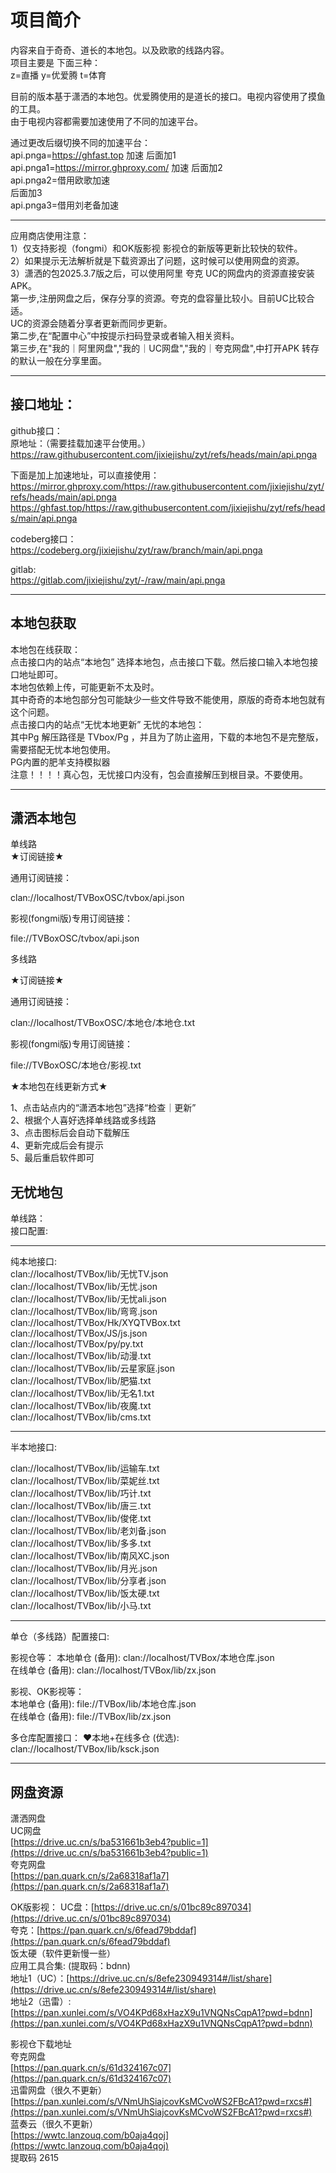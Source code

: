 # 项目简介  
内容来自于奇奇、道长的本地包。以及欧歌的线路内容。  
项目主要是 下面三种：  
z=直播  y=优爱腾 t=体育   

目前的版本基于潇洒的本地包。优爱腾使用的是道长的接口。电视内容使用了摸鱼的工具。  
由于电视内容都需要加速使用了不同的加速平台。 

通过更改后缀切换不同的加速平台：  
api.pnga=https://ghfast.top   加速
后面加1    
api.pnga1=https://mirror.ghproxy.com/  加速
后面加2    
api.pnga2=借用欧歌加速   
后面加3      
api.pnga3=借用刘老备加速   


************************************************************************    
应用商店使用注意：  
1）仅支持影视（fongmi）和OK版影视 影视仓的新版等更新比较快的软件。  
2）如果提示无法解析就是下载资源出了问题，这时候可以使用网盘的资源。  
3）潇洒的包2025.3.7版之后，可以使用阿里 夸克 UC的网盘内的资源直接安装APK。  
第一步,注册网盘之后，保存分享的资源。夸克的盘容量比较小。目前UC比较合适。  
UC的资源会随着分享者更新而同步更新。  
第二步,在“配置中心”中按提示扫码登录或者输入相关资料。  
第三步,在"我的｜阿里网盘","我的｜UC网盘","我的｜夸克网盘",中打开APK 转存的默认一般在分享里面。  



************************************************************************    
## 接口地址：
github接口：    
原地址：（需要挂载加速平台使用。）   
https://raw.githubusercontent.com/jixiejishu/zyt/refs/heads/main/api.pnga   


下面是加上加速地址，可以直接使用：   
https://mirror.ghproxy.com/https://raw.githubusercontent.com/jixiejishu/zyt/refs/heads/main/api.pnga    
https://ghfast.top/https://raw.githubusercontent.com/jixiejishu/zyt/refs/heads/main/api.pnga      

codeberg接口：  
https://codeberg.org/jixiejishu/zyt/raw/branch/main/api.pnga    

gitlab:   
https://gitlab.com/jixiejishu/zyt/-/raw/main/api.pnga   


************************************************************************    
## 本地包获取        
本地包在线获取：    
点击接口内的站点“本地包”  选择本地包，点击接口下载。然后接口输入本地包接口地址即可。  
本地包依赖上传，可能更新不太及时。  
其中奇奇的本地包部分包可能缺少一些文件导致不能使用，原版的奇奇本地包就有这个问题。    
点击接口内的站点“无忧本地更新”  无忧的本地包：  
其中Pg 解压路径是 TVbox/Pg ，并且为了防止盗用，下载的本地包不是完整版，需要搭配无忧本地包使用。  
PG内置的肥羊支持模拟器  
注意！！！！真心包，无忧接口内没有，包会直接解压到根目录。不要使用。  


************************************************************************  
## 潇洒本地包    
单线路   
★订阅链接★   

通用订阅链接：  

clan://localhost/TVBoxOSC/tvbox/api.json   

影视(fongmi版)专用订阅链接：   

file://TVBoxOSC/tvbox/api.json   

多线路    

★订阅链接★   

通用订阅链接：   

clan://localhost/TVBoxOSC/本地仓/本地仓.txt   

影视(fongmi版)专用订阅链接：   

file://TVBoxOSC/本地仓/影视.txt   

★本地包在线更新方式★    

1、点击站点内的“潇洒本地包”选择“检查｜更新”  
2、根据个人喜好选择单线路或多线路   
3、点击图标后会自动下载解压   
4、更新完成后会有提示   
5、最后重启软件即可  



## 无忧地包    

单线路：  
接口配置:   
************************************************************************  
纯本地接口:  
clan://localhost/TVBox/lib/无忧TV.json  
clan://localhost/TVBox/lib/无忧.json  
clan://localhost/TVBox/lib/无忧ali.json  
clan://localhost/TVBox/lib/弯弯.json  
clan://localhost/TVBox/Hk/XYQTVBox.txt  
clan://localhost/TVBox/JS/js.json  
clan://localhost/TVBox/py/py.txt  
clan://localhost/TVBox/lib/动漫.txt  
clan://localhost/TVBox/lib/云星家庭.json  
clan://localhost/TVBox/lib/肥猫.txt  
clan://localhost/TVBox/lib/无名1.txt  
clan://localhost/TVBox/lib/夜魔.txt  
clan://localhost/TVBox/lib/cms.txt  

***************************************************************************  
半本地接口:   

clan://localhost/TVBox/lib/运输车.txt  
clan://localhost/TVBox/lib/菜妮丝.txt  
clan://localhost/TVBox/lib/巧计.txt  
clan://localhost/TVBox/lib/唐三.txt  
clan://localhost/TVBox/lib/俊佬.txt  
clan://localhost/TVBox/lib/老刘备.json  
clan://localhost/TVBox/lib/多多.txt  
clan://localhost/TVBox/lib/南风XC.json  
clan://localhost/TVBox/lib/月光.json  
clan://localhost/TVBox/lib/分享者.json  
clan://localhost/TVBox/lib/饭太硬.txt  
clan://localhost/TVBox/lib/小马.txt  



*****************************************************************************  

单仓（多线路）配置接口:   

影视仓等：
 本地单仓 (备用): clan://localhost/TVBox/本地仓库.json   
 在线单仓 (备用):  clan://localhost/TVBox/lib/zx.json   

影视、OK影视等：  
 本地单仓 (备用):  file://TVBox/lib/本地仓库.json    
 在线单仓 (备用):  file://TVBox/lib/zx.json   

多仓库配置接口：
❤️本地+在线多仓 (优选):  clan://localhost/TVBox/lib/ksck.json   


*****************************************************************************   
##  网盘资源  
潇洒网盘    
UC网盘    
[https://drive.uc.cn/s/ba531661b3eb4?public=1](https://drive.uc.cn/s/ba531661b3eb4?public=1)    
夸克网盘    
[https://pan.quark.cn/s/2a68318af1a7](https://pan.quark.cn/s/2a68318af1a7)    

OK版影视：
UC盘：[https://drive.uc.cn/s/01bc89c897034](https://drive.uc.cn/s/01bc89c897034)    
夸克：[https://pan.quark.cn/s/6fead79bddaf](https://pan.quark.cn/s/6fead79bddaf)   
饭太硬（软件更新慢一些）   
应用工具合集: (提取码：bdnn)      
地址1（UC）：[https://drive.uc.cn/s/8efe230949314#/list/share](https://drive.uc.cn/s/8efe230949314#/list/share)    
地址2（迅雷）:[https://pan.xunlei.com/s/VO4KPd68xHazX9u1VNQNsCqpA1?pwd=bdnn](https://pan.xunlei.com/s/VO4KPd68xHazX9u1VNQNsCqpA1?pwd=bdnn)   



影视仓下载地址     
夸克网盘    
[https://pan.quark.cn/s/61d324167c07](https://pan.quark.cn/s/61d324167c07)    
迅雷网盘（很久不更新）    
[https://pan.xunlei.com/s/VNmUhSiajcovKsMCvoWS2FBcA1?pwd=rxcs#](https://pan.xunlei.com/s/VNmUhSiajcovKsMCvoWS2FBcA1?pwd=rxcs#)    
蓝奏云（很久不更新）   
[https://wwtc.lanzouq.com/b0aja4qoj](https://wwtc.lanzouq.com/b0aja4qoj)    
提取码 2615    
